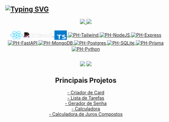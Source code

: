 ## [![Typing SVG](https://readme-typing-svg.herokuapp.com/?color=628FDB&size=35&center=true&vCenter=true&width=1000&lines=Hello,+my+name+is+Paulo+Henrique;I'm+22+years+old;I'm+from+Brazil;I+Course+systems+analysis+and+development;Be+Welcome!+:%29)](https://git.io/typing-svg)

<div align="center">
  <a href="https://github.com/Paulo-Henrique21">
  <img height="180em" src="https://github-readme-stats.vercel.app/api?username=Paulo-Henrique21&show_icons=true&theme=tokyonight&include_all_commits=true&count_private=true"/>
  <img height="180em" src="https://github-readme-stats.vercel.app/api/top-langs/?username=Paulo-Henrique21&layout=compact&langs_count=7&theme=tokyonight"/>
</div>
<div align="center"><br>

  <!-- Frontend -->
  <img align="center" alt="PH-React" height="30" width="40" src="https://raw.githubusercontent.com/devicons/devicon/master/icons/react/react-original.svg">
  <img align="center" alt="PH-NextJS" height="30" width="40"
       src="https://cdn.jsdelivr.net/gh/devicons/devicon/icons/nextjs/nextjs-original.svg"
       style="filter: invert(100%);" />
  <img align="center" alt="PH-Ts" height="30" width="40" src="https://raw.githubusercontent.com/devicons/devicon/master/icons/typescript/typescript-plain.svg">
  <img align="center" alt="PH-Tailwind" height="30" width="40" src="https://www.vectorlogo.zone/logos/tailwindcss/tailwindcss-icon.svg" />

  <!-- Backend -->
  <img align="center" alt="PH-NodeJS" height="30" width="40" src="https://cdn.jsdelivr.net/gh/devicons/devicon/icons/nodejs/nodejs-original.svg" />
  <img align="center" alt="PH-Express" height="30" width="40" src="https://cdn.jsdelivr.net/gh/devicons/devicon/icons/express/express-original.svg" />
  <img align="center" alt="PH-FastAPI" height="30" width="40" src="https://cdn.jsdelivr.net/gh/devicons/devicon/icons/fastapi/fastapi-original.svg" />

  <!-- Databases -->
  <img align="center" alt="PH-MongoDB" height="30" width="40" src="https://cdn.jsdelivr.net/gh/devicons/devicon/icons/mongodb/mongodb-original.svg" />
  <img align="center" alt="PH-Postgres" height="30" width="40" src="https://cdn.jsdelivr.net/gh/devicons/devicon/icons/postgresql/postgresql-original.svg" />
  <img align="center" alt="PH-SQLite" height="30" width="40" src="https://cdn.jsdelivr.net/gh/devicons/devicon/icons/sqlite/sqlite-original.svg" />

  <!-- Outros -->
  <img align="center" alt="PH-Prisma" height="30" width="40" src="https://cdn.jsdelivr.net/gh/devicons/devicon/icons/prisma/prisma-original.svg" />
  <img align="center" alt="PH-Python" height="30" width="40" src="https://cdn.jsdelivr.net/gh/devicons/devicon/icons/python/python-original.svg" />
</div>


  
  ##
 
<div align="center"> 
  <a href = "mailto:ph.santc2@gmail.com"><img src="https://img.shields.io/badge/-Gmail-%23333?style=for-the-badge&logo=gmail&logoColor=white" target="_blank"></a>
  <a href="https://www.linkedin.com/in/paulo-henrique-souza-dev/" target="_blank"><img src="https://img.shields.io/badge/-LinkedIn-%230077B5?style=for-the-badge&logo=linkedin&logoColor=white" target="_blank"></a> 
</div>

<h2 align="center">Principais Projetos</h2>
<div align="center">
<a href="https://organo-alura-five.vercel.app/" target="_blank">- Criador de Card</a> 
</div>
<div align="center">
<a href="https://lista-de-tarefas-typescript-beta.vercel.app/" target="_blank">- Lista de Tarefas</a> 
</div>
<div align="center">
<a href="https://geradordesenhaphdev.netlify.app/" target="_blank">- Gerador de Senha</a> 
</div>
<div align="center">
<a href="https://calculadora-ph-dev.netlify.app/" target="_blank">- Calculadora</a> 
</div>
<div align="center">
<a href="https://calculadora-juros-compostos-seven.vercel.app/" target="_blank">- Calculadora de Juros Compostos</a> 
</div>
